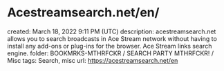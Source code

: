 # Acestreamsearch.net/en/

created: March 18, 2022 9:11 PM (UTC)
description: acestreamsearch.net allows you to search broadcasts in Ace Stream network without having to install any add-ons or plug-ins for the browser. Ace Stream links search engine.
folder: BOOKMRKS-MTHRFCKR / SEARCH PARTY MTHRFCKR! / Misc
tags: Search, misc
url: https://acestreamsearch.net/en